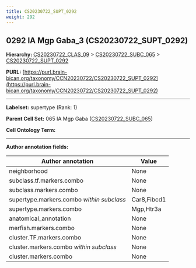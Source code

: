 ```yaml
---
title: CS20230722_SUPT_0292
weight: 292
---
```

## 0292 IA Mgp Gaba_3 (CS20230722_SUPT_0292)
<b>Hierarchy: </b>
[CS20230722_CLAS_09](../CS20230722_CLAS_09) >
[CS20230722_SUBC_065](../CS20230722_SUBC_065) >
[CS20230722_SUPT_0292](../CS20230722_SUPT_0292)

**PURL:** [https://purl.brain-bican.org/taxonomy/CCN20230722/CS20230722_SUPT_0292](https://purl.brain-bican.org/taxonomy/CCN20230722/CS20230722_SUPT_0292)

---


**Labelset:** supertype (Rank: 1)

**Parent Cell Set:** 065 IA Mgp Gaba ([CS20230722_SUBC_065](../CS20230722_SUBC_065))



**Cell Ontology Term:** 

[MARKER GENES.]: #


---

[TRANSFERRED ANNOTATIONS.]: #


[AUTHOR ANNOTATION FIELDS.]: #


**Author annotation fields:**

| Author annotation | Value |
|-------------------|-------|
|neighborhood|None|
|subclass.tf.markers.combo|None|
|subclass.markers.combo|None|
|supertype.markers.combo _within subclass_|Car8,Fibcd1|
|supertype.markers.combo|Mgp,Htr3a|
|anatomical_annotation|None|
|merfish.markers.combo|None|
|cluster.TF.markers.combo|None|
|cluster.markers.combo _within subclass_|None|
|cluster.markers.combo|None|
